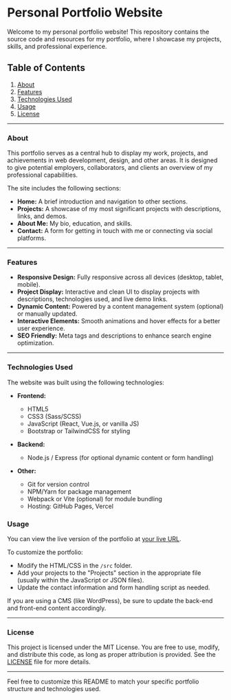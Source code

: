 # Personal Portfolio Website

Welcome to my personal portfolio website! This repository contains the source code and resources for my portfolio, where I showcase my projects, skills, and professional experience.

## Table of Contents
1. [About](#about)
2. [Features](#features)
3. [Technologies Used](#technologies-used)
4. [Usage](#usage)
5. [License](#license)

---

### About
This portfolio serves as a central hub to display my work, projects, and achievements in web development, design, and other areas. It is designed to give potential employers, collaborators, and clients an overview of my professional capabilities.

The site includes the following sections:
- **Home:** A brief introduction and navigation to other sections.
- **Projects:** A showcase of my most significant projects with descriptions, links, and demos.
- **About Me:** My bio, education, and skills.
- **Contact:** A form for getting in touch with me or connecting via social platforms.

---

### Features
- **Responsive Design:** Fully responsive across all devices (desktop, tablet, mobile).
- **Project Display:** Interactive and clean UI to display projects with descriptions, technologies used, and live demo links.
- **Dynamic Content:** Powered by a content management system (optional) or manually updated.
- **Interactive Elements:** Smooth animations and hover effects for a better user experience.
- **SEO Friendly:** Meta tags and descriptions to enhance search engine optimization.

---

### Technologies Used
The website was built using the following technologies:
- **Frontend:**
  - HTML5
  - CSS3 (Sass/SCSS)
  - JavaScript (React, Vue.js, or vanilla JS)
  - Bootstrap or TailwindCSS for styling
- **Backend:**
  - Node.js / Express (for optional dynamic content or form handling)
 
- **Other:**
  - Git for version control
  - NPM/Yarn for package management
  - Webpack or Vite (optional) for module bundling
  - Hosting: GitHub Pages, Vercel



### Usage
You can view the live version of the portfolio at [your live URL](https://personal-portfolio-qzalvi7uj-vishal-pushpads-projects.vercel.app/).

To customize the portfolio:
- Modify the HTML/CSS in the `/src` folder.
- Add your projects to the "Projects" section in the appropriate file (usually within the JavaScript or JSON files).
- Update the contact information and form handling script as needed.

If you are using a CMS (like WordPress), be sure to update the back-end and front-end content accordingly.

---

### License
This project is licensed under the MIT License. You are free to use, modify, and distribute this code, as long as proper attribution is provided. See the [LICENSE](./LICENSE) file for more details.

---

Feel free to customize this README to match your specific portfolio structure and technologies used.
